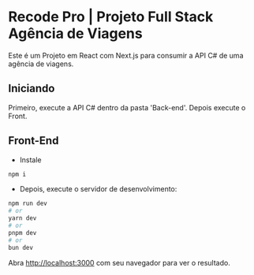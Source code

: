 # Recode Pro | Projeto Full Stack Agência de Viagens

Este é um Projeto em React com Next.js para consumir a API C# de uma agência de viagens.

## Iniciando
Primeiro, execute a API C# dentro da pasta 'Back-end'. Depois execute o Front.

## Front-End

- Instale 
```bash
npm i
```
- Depois, execute o servidor de desenvolvimento:

```bash
npm run dev
# or
yarn dev
# or
pnpm dev
# or
bun dev
```

Abra [http://localhost:3000](http://localhost:3000) com seu navegador para ver o resultado.
